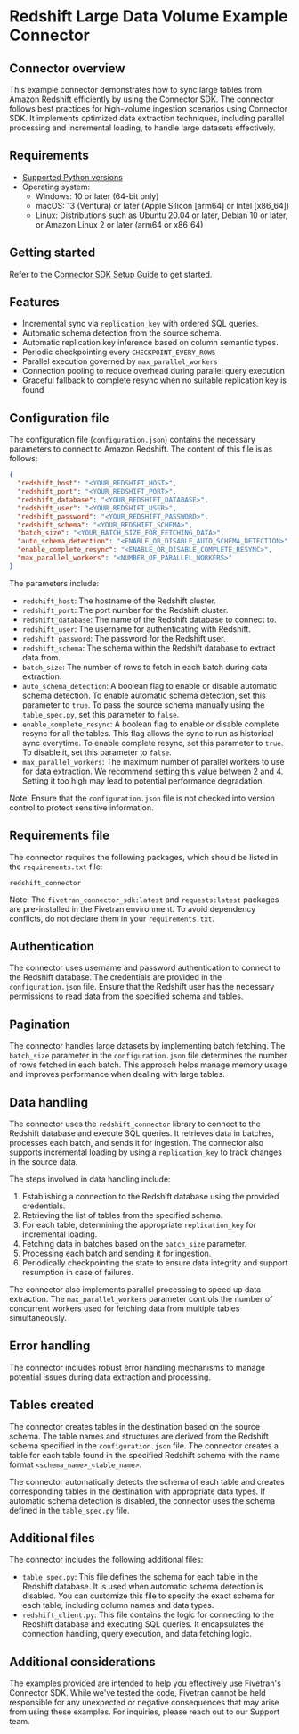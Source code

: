 # Redshift Large Data Volume Example Connector

## Connector overview
This example connector demonstrates how to sync large tables from Amazon Redshift efficiently by using the Connector SDK. The connector follows best practices for high-volume ingestion scenarios using Connector SDK. It implements optimized data extraction techniques, including parallel processing and incremental loading, to handle large datasets effectively.


## Requirements
- [Supported Python versions](https://github.com/fivetran/fivetran_connector_sdk/blob/main/README.md#requirements)   
- Operating system:
  - Windows: 10 or later (64-bit only)
  - macOS: 13 (Ventura) or later (Apple Silicon [arm64] or Intel [x86_64])
  - Linux: Distributions such as Ubuntu 20.04 or later, Debian 10 or later, or Amazon Linux 2 or later (arm64 or x86_64)

## Getting started
Refer to the [Connector SDK Setup Guide](https://fivetran.com/docs/connectors/connector-sdk/setup-guide) to get started.


## Features
- Incremental sync via `replication_key` with ordered SQL queries.
- Automatic schema detection from the source schema.
- Automatic replication key inference based on column semantic types.
- Periodic checkpointing every `CHECKPOINT_EVERY_ROWS`
- Parallel execution governed by `max_parallel_workers`
- Connection pooling to reduce overhead during parallel query execution
- Graceful fallback to complete resync when no suitable replication key is found


## Configuration file
The configuration file (`configuration.json`) contains the necessary parameters to connect to Amazon Redshift. The content of this file is as follows:

```json
{
  "redshift_host": "<YOUR_REDSHIFT_HOST>",
  "redshift_port": "<YOUR_REDSHIFT_PORT>",
  "redshift_database": "<YOUR_REDSHIFT_DATABASE>",
  "redshift_user": "<YOUR_REDSHIFT_USER>",
  "redshift_password": "<YOUR_REDSHIFT_PASSWORD>",
  "redshift_schema": "<YOUR_REDSHIFT_SCHEMA>",
  "batch_size": "<YOUR_BATCH_SIZE_FOR_FETCHING_DATA>",
  "auto_schema_detection": "<ENABLE_OR_DISABLE_AUTO_SCHEMA_DETECTION>",
  "enable_complete_resync": "<ENABLE_OR_DISABLE_COMPLETE_RESYNC>",
  "max_parallel_workers": "<NUMBER_OF_PARALLEL_WORKERS>"
}
```
The parameters include:
- `redshift_host`: The hostname of the Redshift cluster.
- `redshift_port`: The port number for the Redshift cluster.
- `redshift_database`: The name of the Redshift database to connect to.
- `redshift_user`: The username for authenticating with Redshift.
- `redshift_password`: The password for the Redshift user.
- `redshift_schema`: The schema within the Redshift database to extract data from.
- `batch_size`: The number of rows to fetch in each batch during data extraction.
- `auto_schema_detection`: A boolean flag to enable or disable automatic schema detection. To enable automatic schema detection, set this parameter to `true`. To pass the source schema manually using the `table_spec.py`, set this parameter to `false`.
- `enable_complete_resync`: A boolean flag to enable or disable complete resync for all the tables. This flag allows the sync to run as historical sync everytime. To enable complete resync, set this parameter to `true`. To disable it, set this parameter to `false`.
- `max_parallel_workers`: The maximum number of parallel workers to use for data extraction. We recommend setting this value between 2 and 4. Setting it too high may lead to potential performance degradation.

Note: Ensure that the `configuration.json` file is not checked into version control to protect sensitive information.


## Requirements file
The connector requires the following packages, which should be listed in the `requirements.txt` file:

```
redshift_connector
```

Note: The `fivetran_connector_sdk:latest` and `requests:latest` packages are pre-installed in the Fivetran environment. To avoid dependency conflicts, do not declare them in your `requirements.txt`.


## Authentication
The connector uses username and password authentication to connect to the Redshift database. The credentials are provided in the `configuration.json` file. Ensure that the Redshift user has the necessary permissions to read data from the specified schema and tables.


## Pagination
The connector handles large datasets by implementing batch fetching. The `batch_size` parameter in the `configuration.json` file determines the number of rows fetched in each batch. This approach helps manage memory usage and improves performance when dealing with large tables.


## Data handling
The connector uses the `redshift_connector` library to connect to the Redshift database and execute SQL queries. It retrieves data in batches, processes each batch, and sends it for ingestion. The connector also supports incremental loading by using a `replication_key` to track changes in the source data.

The steps involved in data handling include:
1. Establishing a connection to the Redshift database using the provided credentials.
2. Retrieving the list of tables from the specified schema.
3. For each table, determining the appropriate `replication_key` for incremental loading.
4. Fetching data in batches based on the `batch_size` parameter.
5. Processing each batch and sending it for ingestion.
6. Periodically checkpointing the state to ensure data integrity and support resumption in case of failures.

The connector also implements parallel processing to speed up data extraction. The `max_parallel_workers` parameter controls the number of concurrent workers used for fetching data from multiple tables simultaneously.


## Error handling
The connector includes robust error handling mechanisms to manage potential issues during data extraction and processing.


## Tables created
The connector creates tables in the destination based on the source schema. The table names and structures are derived from the Redshift schema specified in the `configuration.json` file. The connector creates a table for each table found in the specified Redshift schema with the name format `<schema_name>_<table_name>`.

The connector automatically detects the schema of each table and creates corresponding tables in the destination with appropriate data types. If automatic schema detection is disabled, the connector uses the schema defined in the `table_spec.py` file.


## Additional files
The connector includes the following additional files:
- `table_spec.py`: This file defines the schema for each table in the Redshift database. It is used when automatic schema detection is disabled. You can customize this file to specify the exact schema for each table, including column names and data types.
- `redshift_client.py`: This file contains the logic for connecting to the Redshift database and executing SQL queries. It encapsulates the connection handling, query execution, and data fetching logic.


## Additional considerations
The examples provided are intended to help you effectively use Fivetran's Connector SDK. While we've tested the code, Fivetran cannot be held responsible for any unexpected or negative consequences that may arise from using these examples. For inquiries, please reach out to our Support team.
